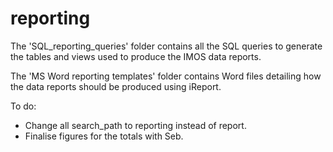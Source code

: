 reporting
=========

The 'SQL_reporting_queries' folder contains all the SQL queries to generate the tables and views used to produce the IMOS data reports.

The 'MS Word reporting templates' folder contains Word files detailing how the data reports should be produced using iReport.


To do: 
* Change all search_path to reporting instead of report.
* Finalise figures for the totals with Seb.